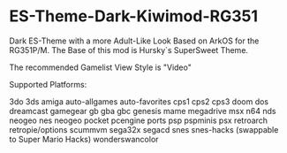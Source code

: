 # ES-Theme-Dark-Kiwimod-RG351
Dark ES-Theme with a more Adult-Like Look Based on ArkOS for the RG351P/M.
The Base of this mod is Hursky`s SuperSweet Theme.

The recommended Gamelist View Style is "Video"

Supported Platforms:

3do
3ds
amiga
auto-allgames
auto-favorites
cps1
cps2
cps3
doom
dos
dreamcast
gamegear
gb
gba
gbc
genesis
mame
megadrive
msx
n64
nds
neogeo
nes
neogeo pocket
pcengine
ports
psp
pspminis
psx
retroarch
retropie/options
scummvm
sega32x
segacd
snes
snes-hacks (swappable to Super Mario Hacks)
wonderswancolor
